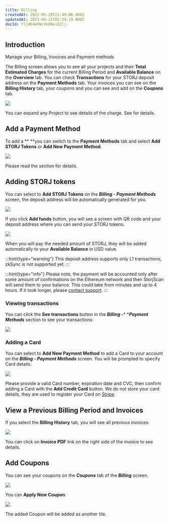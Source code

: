 ```yaml
---
title: Billing
createdAt: 2022-05-19T21:49:06.000Z
updatedAt: 2023-04-21T02:54:19.000Z
docId: tljdK4mFWcVk0Nei6Zlj-
---
```


## Introduction

Manage your Billing, Invoices and Payment methods

The Billing screen allows you to see all your projects and their **Total Estimated Charges** for the current Billing Period and **Available Balance** on the **Overview** tab. You can check **Transactions** for your STORJ deposit address on the **Payment Methods** tab. Your invoices you can see on the **Billing History** tab, your coupons and [](docId\:i6OGJ9eZJC7Vw04nKSqcD) you can see and add on the **Coupons** tab.

![](https://archbee-image-uploads.s3.amazonaws.com/kv3plx2xmXcUGcVl4Lttj/3YnX9irXmd-LfzDcs71nn_image.png)

You can expand any Project to see details of the charge. See [](docId:59T_2l7c1rvZVhI8p91VX) for details.

## Add a Payment Method

To add a [](docId:7U4_uu6Pzg6u2N6FpV9VE)** **you can switch to the **Payment Methods** tab and select **Add STORJ Tokens** or **Add New Payment Method**.

![](https://archbee-image-uploads.s3.amazonaws.com/kv3plx2xmXcUGcVl4Lttj/B72QGAlJzf15QL7tVadUp_image.png)

Please read the [](docId\:xxo0jDSfb_UgbmQoUUbml) section for details.

## Adding STORJ tokens

You can select to **Add STORJ Tokens** on the ***Billing - Payment Methods*** screen, the deposit address will be automatically generated for you.

![](https://archbee-image-uploads.s3.amazonaws.com/kv3plx2xmXcUGcVl4Lttj/SXaLqT-6sp7FMoEBG2mz__image.png)

If you click **Add funds** button, you will see a screen with QR code and your deposit address where you can send your STORJ tokens.

![](https://archbee-image-uploads.s3.amazonaws.com/kv3plx2xmXcUGcVl4Lttj/-xLps8zNN2VHXNIRTNmHh_image.png)

When you will pay the needed amount of STORJ, they will be added automatically to your **Available Balance** in USD value.

:::hint{type="warning"}
This deposit address supports only L1 transactions, zkSync is not supported yet.
:::

:::hint{type="info"}
Please note, the payment will be accounted only after some amount of confirmations on the Ethereum network and then StorjScan will send them to your balance. This could take from minutes and up to 4 hours. If it took longer, please [contact support](https://supportdcs.storj.io).
:::

### Viewing transactions

You can click the **See transactions** button in the ***Billing -**** ****Payment Methods*** section to see your transactions:

![](https://archbee-image-uploads.s3.amazonaws.com/kv3plx2xmXcUGcVl4Lttj/g4vqDj2OU3yjOWwdSra96_image.png)

### Adding a Card

You can select to **Add New Payment Method** to add a Card to your account on the ***Billing - Payment Methods*** screen. You will be prompted to specify Card details.

![](https://archbee-image-uploads.s3.amazonaws.com/kv3plx2xmXcUGcVl4Lttj/C4o1JavxukxpIrcIEGW-B_image.png)

Please provide a valid Card number, expiration date and CVC, then confirm adding a Card with the **Add Credit Card** button. We do not store your card details, they are used to register your Card on [Stripe](https://stripe.com).

## View a Previous Billing Period and Invoices

If you select the **Billing History** tab, you will see all previous invoices:

![](https://archbee-image-uploads.s3.amazonaws.com/kv3plx2xmXcUGcVl4Lttj/1i-OBeqj-5Y48u2ljqStm_image.png)

You can click on **Invoice PDF** link on the right side of the invoice to see details.

## Add Coupons

You can see your coupons on the ***Coupons*** tab of the ***Billing*** screen.

![](https://archbee-image-uploads.s3.amazonaws.com/kv3plx2xmXcUGcVl4Lttj/EXnpfXGcvdpypTipra8Ln_image.png)

You can **Apply New Coupon**:

![](https://archbee-image-uploads.s3.amazonaws.com/kv3plx2xmXcUGcVl4Lttj/k2OfgUDmOO_kMxWyBrcIE_image.png)

The added Coupon will be added as another tile.

